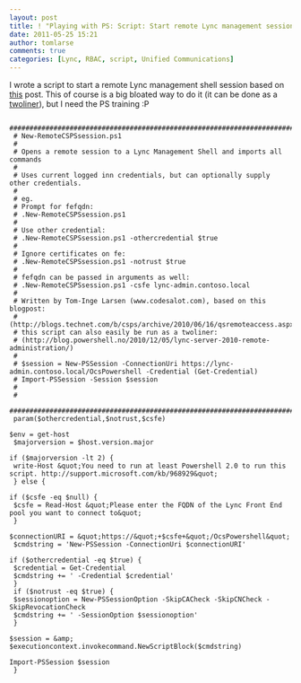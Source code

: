 ```yaml
---
layout: post
title: ! "Playing with PS: Script: Start remote Lync management session"
date: 2011-05-25 15:21
author: tomlarse
comments: true
categories: [Lync, RBAC, script, Unified Communications]
---
```

I wrote a script to start a remote Lync management shell session based on <a href="http://blogs.technet.com/b/csps/archive/2010/06/16/qsremoteaccess.aspx">this</a> post. This of course is a big bloated way to do it (it can be done as a <a href="http://blog.powershell.no/2010/12/05/lync-server-2010-remote-administration/">twoliner</a>), but I need the PS training :P

```
 ##########################################################################################################################
 # New-RemoteCSPSsession.ps1
 #
 # Opens a remote session to a Lync Management Shell and imports all commands
 #
 # Uses current logged inn credentials, but can optionally supply other credentials.
 #
 # eg.
 # Prompt for fefqdn:
 # .New-RemoteCSPSsession.ps1
 #
 # Use other credential:
 # .New-RemoteCSPSsession.ps1 -othercredential $true
 #
 # Ignore certificates on fe:
 # .New-RemoteCSPSsession.ps1 -notrust $true
 #
 # fefqdn can be passed in arguments as well:
 # .New-RemoteCSPSsession.ps1 -csfe lync-admin.contoso.local
 #
 # Written by Tom-Inge Larsen (www.codesalot.com), based on this blogpost:
 # (http://blogs.technet.com/b/csps/archive/2010/06/16/qsremoteaccess.aspx)
 # this script can also easily be run as a twoliner:
 # (http://blog.powershell.no/2010/12/05/lync-server-2010-remote-administration/)
 #
 # $session = New-PSSession -ConnectionUri https://lync-admin.contoso.local/OcsPowershell -Credential (Get-Credential)
 # Import-PSSession -Session $session
 #
 #
 ##########################################################################################################################
 param($othercredential,$notrust,$csfe)

$env = get-host
 $majorversion = $host.version.major

if ($majorversion -lt 2) {
 write-Host &quot;You need to run at least Powershell 2.0 to run this script. http://support.microsoft.com/kb/968929&quot;
 } else {

if ($csfe -eq $null) {
 $csfe = Read-Host &quot;Please enter the FQDN of the Lync Front End pool you want to connect to&quot;
 }

$connectionURI = &quot;https://&quot;+$csfe+&quot;/OcsPowershell&quot;
 $cmdstring = 'New-PSSession -ConnectionUri $connectionURI'

if ($othercredential -eq $true) {
 $credential = Get-Credential
 $cmdstring += ' -Credential $credential'
 }
 if ($notrust -eq $true) {
 $sessionoption = New-PSSessionOption -SkipCACheck -SkipCNCheck -SkipRevocationCheck
 $cmdstring += ' -SessionOption $sessionoption'
 }

$session = &amp; $executioncontext.invokecommand.NewScriptBlock($cmdstring)

Import-PSSession $session
 }

```
